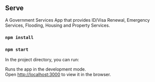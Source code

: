 
## Serve

A Government Services App that provides ID/Visa Renewal, Emergency Services, Flooding, Housing and Property Services.


### `npm install`

### `npm start`

In the project directory, you can run:

Runs the app in the development mode.<br>
Open [http://localhost:3000](http://localhost:3000) to view it in the browser.

